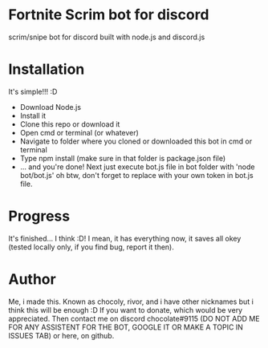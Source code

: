 # Fortnite Scrim bot for discord
scrim/snipe bot for discord built with node.js and discord.js

# Installation
It's simple!!! :D
- Download Node.js
- Install it
- Clone this repo or download it
- Open cmd or terminal (or whatever)
- Navigate to folder where you cloned or downloaded this bot in cmd or terminal
- Type npm install (make sure in that folder is package.json file)
- ... and you're done! Next just execute bot.js file in bot folder with 'node bot/bot.js' oh btw, don't forget to replace with your own token in bot.js file.

# Progress
It's finished... I think :D! I mean, it has everything now, it saves all okey (tested locally only, if you find bug, report it then).

# Author
Me, i made this. Known as chocoly, rivor, and i have other nicknames but i think this will be enough :D
If you want to donate, which would be very appreciated. Then contact me on discord chocolate#9115 (DO NOT ADD ME FOR ANY ASSISTENT FOR THE BOT, GOOGLE IT OR MAKE A TOPIC IN ISSUES TAB) or here, on github.
